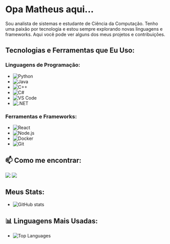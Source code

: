 # Opa Matheus aqui...

Sou analista de sistemas e estudante de Ciência da Computação. Tenho uma paixão por tecnologia e estou sempre explorando novas linguagens e frameworks. Aqui você pode ver alguns dos meus projetos e contribuições.

## Tecnologias e Ferramentas que Eu Uso:
### Linguagens de Programação:
- ![Python](https://img.shields.io/badge/-Python-3776AB?style=flat&logo=python&logoColor=ffffff)
- ![Java](https://img.shields.io/badge/-Java-007396?style=flat&logo=java&logoColor=ffffff)
- ![C++](https://img.shields.io/badge/-C++-00599C?style=flat&logo=cplusplus&logoColor=ffffff)
- ![C#](https://img.shields.io/badge/-C%23-239120?style=flat&logo=csharp&logoColor=ffffff)
- ![VS Code](https://img.shields.io/badge/-VS%20Code-007ACC?style=flat&logo=visual-studio-code&logoColor=ffffff)
- ![.NET](https://img.shields.io/badge/-.NET-512BD4?style=flat&logo=dot-net&logoColor=ffffff)

### Ferramentas e Frameworks:
- ![React](https://img.shields.io/badge/-React-61DAFB?style=flat&logo=react&logoColor=ffffff)
- ![Node.js](https://img.shields.io/badge/-Node.js-339933?style=flat&logo=node.js&logoColor=ffffff)
- ![Docker](https://img.shields.io/badge/-Docker-2496ED?style=flat&logo=docker&logoColor=ffffff)
- ![Git](https://img.shields.io/badge/-Git-F05032?style=flat&logo=git&logoColor=ffffff)

## 📫 Como me encontrar:
  <div>
<a href = "mailto:kalebmatheus8814@outlook.com-usuário-aqui"><img loading="lazy" src="https://img.shields.io/badge/Gmail-D14836?style=for-the-badge&logo=gmail&logoColor=white" target="_blank"></a>
<a href="https://www.linkedin.com/in/matheus-kalleb-0763a1168" target="_blank"><img loading="lazy" src="https://img.shields.io/badge/-LinkedIn-%230077B5?style=for-the-badge&logo=linkedin&logoColor=white" target="_blank"></a>   
</div>

## Meus Stats:
- ![GitHub stats](https://github-readme-stats.vercel.app/api?username=MatheusKalleb&show_icons=true&theme=radical)

## 📊 Linguagens Mais Usadas:
- ![Top Languages](https://github-readme-stats.vercel.app/api/top-langs/?username=MatheusKalleb&layout=compact&theme=radical)

